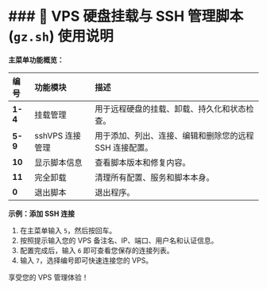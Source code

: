 # ### 🚀 VPS 硬盘挂载与 SSH 管理脚本 (`gz.sh`) 使用说明




**主菜单功能概览：**

| 编号 | 功能模块 | 描述 |
| :--- | :--- | :--- |
| **1-4** | 挂载管理 | 用于远程硬盘的挂载、卸载、持久化和状态检查。 |
| **5-9** | sshVPS 连接管理 | 用于添加、列出、连接、编辑和删除您的远程 SSH 连接配置。 |
| **10** | 显示脚本信息 | 查看脚本版本和修复内容。 |
| **11** | 完全卸载 | 清理所有配置、服务和脚本本身。 |
| **0** | 退出脚本 | 退出程序。 |

**示例：添加 SSH 连接**

1.  在主菜单输入 `5`，然后按回车。
2.  按照提示输入您的 VPS 备注名、IP、端口、用户名和认证信息。
3.  配置完成后，输入 `6` 即可查看您保存的连接列表。
4.  输入 `7`，选择编号即可快速连接您的 VPS。

享受您的 VPS 管理体验！
